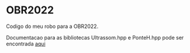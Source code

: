 # OBR2022

Codigo do meu robo para a OBR2022. 

Documentacao para as bibliotecas Ultrassom.hpp e PonteH.hpp pode ser encontrada [aqui](https://github.com/joao0606almeida/OBR2022/wiki)
